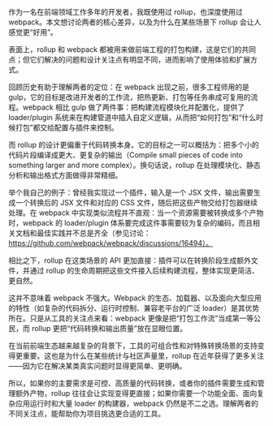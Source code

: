 作为一名在前端领域工作多年的开发者，我既使用过 rollup，也深度使用过 webpack。本文想讨论两者的核心差异，以及为什么在某些场景下 rollup 会让人感觉更“好用”。

表面上，rollup 和 webpack 都被用来做前端工程的打包构建，这是它们的共同点；但它们解决的问题和设计关注点有明显不同，进而影响了使用体验和扩展方式。

回顾历史有助于理解两者的定位：在 webpack 出现之前，很多工程师用的是 gulp，它的目标是改进开发者的工作流，把热更新、打包等任务串成可复用的流程。webpack 相比 gulp 做了两件事：把构建流程模块化并配置化，提供了 loader/plugin 系统来在构建管道中插入自定义逻辑，从而把“如何打包”和“什么时候打包”都交给配置与插件来控制。

而 rollup 的设计更偏重于代码转换本身。它的目标之一可以概括为：把多个小的代码片段编译成更大、更复杂的输出（Compile small pieces of code into something larger and more complex）。换句话说，rollup 在处理模块化、静态分析和输出格式方面做得非常精细。

举个我自己的例子：曾经我实现过一个插件，输入是一个 JSX 文件，输出需要生成一个转换后的 JSX 文件和对应的 CSS 文件，随后把这些产物交给打包器继续处理。在 webpack 中实现类似流程并不直观：当一个资源需要被转换成多个产物时，webpack 的 loader/plugin 体系要完成这件事需要较为复杂的编码，而且相关文档和最佳实践并不总是齐全（参见讨论：https://github.com/webpack/webpack/discussions/16494）。

相比之下，rollup 在这类场景的 API 更加直接：插件可以在转换阶段生成额外文件，并通过 rollup 的生命周期把这些文件接入后续构建流程，整体实现更简洁、更自然。

这并不意味着 webpack 不强大。Webpack 的生态、加载器、以及面向大型应用的特性（如复杂的代码拆分、运行时控制、兼容老平台的广泛 loader）是其优势所在。只是从工具的关注点来看：webpack 更像是把“打包工作流”当成第一等公民，而 rollup 更把“代码转换和输出质量”放在显眼位置。

在当前前端生态越来越复杂的背景下，工具的可组合性和对特殊转换场景的支持变得更重要。这也是为什么在某些统计与社区声量里，rollup 在近年获得了更多关注——因为它在解决某类真实问题时显得更简单、更明确。

所以，如果你的主要需求是可控、高质量的代码转换，或者你的插件需要生成和管理额外产物，rollup 往往会让实现变得更直接；如果你需要一个功能全面、面向复杂应用运行时和大量 loader 的构建器，webpack 仍然是不二之选。理解两者的不同关注点，能帮助你为项目挑选更合适的工具。

